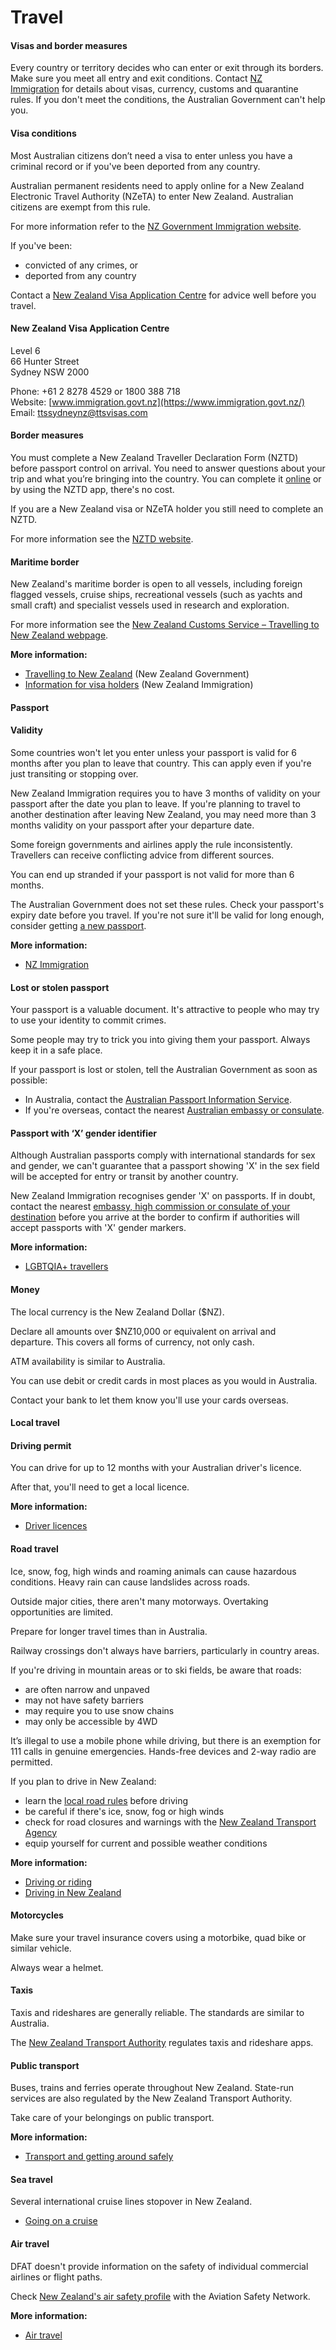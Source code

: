 # Travel

#### Visas and border measures

Every country or territory decides who can enter or exit through its borders. Make sure you meet all entry and exit conditions. Contact [NZ Immigration](https://www.immigration.govt.nz/new-zealand-visas) for details about visas, currency, customs and quarantine rules. If you don't meet the conditions, the Australian Government can't help you.

#### Visa conditions

Most Australian citizens don’t need a visa to enter unless you have a criminal record or if you've been deported from any country.

Australian permanent residents need to apply online for a New Zealand Electronic Travel Authority (NZeTA) to enter New Zealand. Australian citizens are exempt from this rule.

For more information refer to the [NZ Government Immigration website](https://www.immigration.govt.nz/about-us/policy-and-law/how-the-immigration-system-operates).

If you've been:

* convicted of any crimes, or
* deported from any country

Contact a [New Zealand Visa Application Centre](https://www.immigration.govt.nz/about-us/what-we-do/partnering-with-industry/visa-application-centres) for advice well before you travel.

#### New Zealand Visa Application Centre

Level 6  
66 Hunter Street  
Sydney NSW 2000  
  
Phone: +61 2 8278 4529 or 1800 388 718  
Website: [www.immigration.govt.nz](https://www.immigration.govt.nz/)  
Email: [ttssydneynz@ttsvisas.com](mailto:ttssydneynz@ttsvisas.com)

#### Border measures

You must complete a New Zealand Traveller Declaration Form (NZTD) before passport control on arrival. You need to answer questions about your trip and what you’re bringing into the country. You can complete it [online](https://www.travellerdeclaration.govt.nz/) or by using the NZTD app, there's no cost.

If you are a New Zealand visa or NZeTA holder you still need to complete an NZTD.

For more information see the [NZTD website](https://www.travellerdeclaration.govt.nz/).

#### Maritime border

New Zealand's maritime border is open to all vessels, including foreign flagged vessels, cruise ships, recreational vessels (such as yachts and small craft) and specialist vessels used in research and exploration.

For more information see the [New Zealand Customs Service – Travelling to New Zealand webpage](https://www.customs.govt.nz/personal/travel-to-and-from-nz/travelling-to-new-zealand/).

**More information:**

* [Travelling to New Zealand](https://www.customs.govt.nz/personal/travel-to-and-from-nz/travelling-to-new-zealand/) (New Zealand Government)
* [Information for visa holders](https://www.immigration.govt.nz/new-zealand-visas/explore-visa-options) (New Zealand Immigration)

#### Passport

#### Validity

Some countries won't let you enter unless your passport is valid for 6 months after you plan to leave that country. This can apply even if you're just transiting or stopping over.

New Zealand Immigration requires you to have 3 months of validity on your passport after the date you plan to leave. If you're planning to travel to another destination after leaving New Zealand, you may need more than 3 months validity on your passport after your departure date.

Some foreign governments and airlines apply the rule inconsistently. Travellers can receive conflicting advice from different sources.

You can end up stranded if your passport is not valid for more than 6 months.

The Australian Government does not set these rules. Check your passport's expiry date before you travel. If you're not sure it'll be valid for long enough, consider getting [a new passport](https://www.passports.gov.au/).

**More information:**

* [NZ Immigration](http://www.immigration.govt.nz/knowledgebase/kb-question/kb-question-1166)

#### Lost or stolen passport

Your passport is a valuable document. It's attractive to people who may try to use your identity to commit crimes.

Some people may try to trick you into giving them your passport. Always keep it in a safe place.

If your passport is lost or stolen, tell the Australian Government as soon as possible:

* In Australia, contact the [Australian Passport Information Service](https://www.passports.gov.au/contact-us).
* If you're overseas, contact the nearest [Australian embassy or consulate](https://www.dfat.gov.au/about-us/our-locations/missions/our-embassies-and-consulates-overseas).

#### Passport with ‘X’ gender identifier

Although Australian passports comply with international standards for sex and gender, we can't guarantee that a passport showing 'X' in the sex field will be accepted for entry or transit by another country.

New Zealand Immigration recognises gender 'X' on passports. If in doubt, contact the nearest [embassy, high commission or consulate of your destination](https://protocol.dfat.gov.au/Public/MissionsInAustralia) before you arrive at the border to confirm if authorities will accept passports with 'X' gender markers.

**More information:**

* [LGBTQIA+ travellers](https://www.smartraveller.gov.au/before-you-go/who-you-are/LGBTI)

#### Money

The local currency is the New Zealand Dollar ($NZ).

Declare all amounts over $NZ10,000 or equivalent on arrival and departure. This covers all forms of currency, not only cash.

ATM availability is similar to Australia.

You can use debit or credit cards in most places as you would in Australia.

Contact your bank to let them know you'll use your cards overseas.

#### Local travel

#### Driving permit

You can drive for up to 12 months with your Australian driver's licence.

After that, you'll need to get a local licence.

**More information:**

* [Driver licences](http://www.nzta.govt.nz/driver-licences/new-residents-and-visitors/)

#### Road travel

Ice, snow, fog, high winds and roaming animals can cause hazardous conditions. Heavy rain can cause landslides across roads.

Outside major cities, there aren't many motorways. Overtaking opportunities are limited.

Prepare for longer travel times than in Australia.

Railway crossings don't always have barriers, particularly in country areas.

If you're driving in mountain areas or to ski fields, be aware that roads:

* are often narrow and unpaved
* may not have safety barriers
* may require you to use snow chains
* may only be accessible by 4WD

It’s illegal to use a mobile phone while driving, but there is an exemption for 111 calls in genuine emergencies. Hands-free devices and 2-way radio are permitted.

If you plan to drive in New Zealand:

* learn the [local road rules](https://www.nzta.govt.nz/resources/driving-in-nz/) before driving
* be careful if there's ice, snow, fog or high winds
* check for road closures and warnings with the [New Zealand Transport Agency](https://www.journeys.nzta.govt.nz/highway-conditions)
* equip yourself for current and possible weather conditions

**More information:**

* [Driving or riding](/before-you-go/getting-around/road-safety "Road safety")
* [Driving in New Zealand](http://www.nzta.govt.nz/resources/driving-in-nz/)

#### Motorcycles

Make sure your travel insurance covers using a motorbike, quad bike or similar vehicle.

Always wear a helmet.

#### Taxis

Taxis and rideshares are generally reliable. The standards are similar to Australia.

The [New Zealand Transport Authority](http://nzta.govt.nz/commercial-driving/taxis-shuttles-buses-and-other-passenger-services/new-passenger-service-rules-2017/i-need-to-hire-a-ride/) regulates taxis and rideshare apps.

#### Public transport

Buses, trains and ferries operate throughout New Zealand. State-run services are also regulated by the New Zealand Transport Authority.

Take care of your belongings on public transport.

**More information:**

* [Transport and getting around safely](/before-you-go/getting-around/public-transport "Public transport")

#### Sea travel

Several international cruise lines stopover in New Zealand.

* [Going on a cruise](/before-you-go/getting-around/cruises "Going on a cruise")

#### Air travel

DFAT doesn't provide information on the safety of individual commercial airlines or flight paths.

Check [New Zealand's air safety profile](http://aviation-safety.net/database/country/country.php?id=ZK) with the Aviation Safety Network.

**More information:**

* [Air travel](/before-you-go/getting-around/air-travel "Travelling by air")